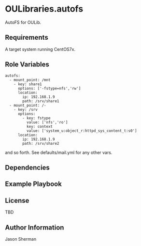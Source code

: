 OULibraries.autofs
=========

AutoFS for OULib.

Requirements
------------

A target system running CentOS7x.

Role Variables
--------------

```
autofs:
  - mount_point: /mnt
    - key: share1
      options: ['-fstype=nfs','rw']
      location:
        ip: 192.168.1.9
        path: /srv/share1
  - mount_point: /-
    - key: /srv
      options:
        - key: fstype
          value: ['nfs','ro']
          key: context
          value: ['system_u:object_r:httpd_sys_content_t:s0']
      location:
        ip: 192.168.1.9
        path: /srv/share2
```
and so forth. See defaults/mail.yml for any other vars.

Dependencies
------------


Example Playbook
----------------


License
-------

TBD

Author Information
------------------

Jason Sherman
